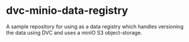 # dvc-minio-data-registry
A sample repository for using as a data registry which handles versioning the data using DVC and uses a minIO S3 object-storage.
